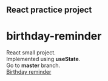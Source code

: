## React practice project
# birthday-reminder
React small project.<br/> 
Implemented using **useState**.<br/>
Go to **master** branch.<br/>
<a href="https://birthday-reminder-swapnoneel.netlify.app/" target="_blank">Birthday reminder</a>

